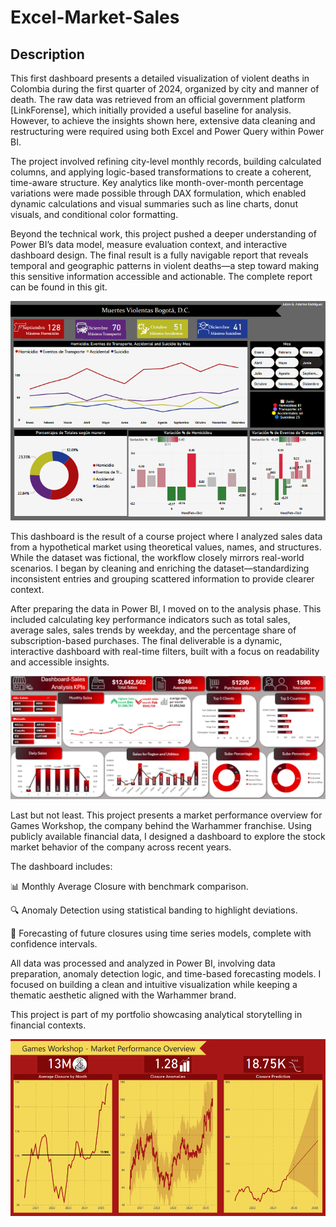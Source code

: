 # Excel-Market-Sales
## Description

This first dashboard presents a detailed visualization of violent deaths in Colombia during the first quarter of 2024, organized by city and manner of death. The raw data was retrieved from an official government platform [LinkForense], which initially provided a useful baseline for analysis. However, to achieve the insights shown here, extensive data cleaning and restructuring were required using both Excel and Power Query within Power BI.

The project involved refining city-level monthly records, building calculated columns, and applying logic-based transformations to create a coherent, time-aware structure. Key analytics like month-over-month percentage variations were made possible through DAX formulation, which enabled dynamic calculations and visual summaries such as line charts, donut visuals, and conditional color formatting.

Beyond the technical work, this project pushed a deeper understanding of Power BI’s data model, measure evaluation context, and interactive dashboard design. The final result is a fully navigable report that reveals temporal and geographic patterns in violent deaths—a step toward making this sensitive information accessible and actionable. The complete report can be found in this git.

![Dashboard ReporteForense](https://github.com/JulianAdarme/Data-Analysis-Portfolio/blob/main/PowerBi/Bogot%C3%A1SS.png?raw=true)

This dashboard is the result of a course project where I analyzed sales data from a hypothetical market using theoretical values, names, and structures. While the dataset was fictional, the workflow closely mirrors real-world scenarios. I began by cleaning and enriching the dataset—standardizing inconsistent entries and grouping scattered information to provide clearer context.

After preparing the data in Power BI, I moved on to the analysis phase. This included calculating key performance indicators such as total sales, average sales, sales trends by weekday, and the percentage share of subscription-based purchases. The final deliverable is a dynamic, interactive dashboard with real-time filters, built with a focus on readability and accessible insights.

![Dashboard en Excel](https://github.com/JulianAdarme/Data-Analysis-Portfolio/blob/main/Excel/DashboardSS.png?raw=true)

Last but not least. This project presents a market performance overview for Games Workshop, the company behind the Warhammer franchise. Using publicly available financial data, I designed a dashboard to explore the stock market behavior of the company across recent years.

The dashboard includes:

📊 Monthly Average Closure with benchmark comparison.

🔍 Anomaly Detection using statistical banding to highlight deviations.

🔮 Forecasting of future closures using time series models, complete with confidence intervals.

All data was processed and analyzed in Power BI, involving data preparation, anomaly detection logic, and time-based forecasting models. I focused on building a clean and intuitive visualization while keeping a thematic aesthetic aligned with the Warhammer brand.

This project is part of my portfolio showcasing analytical storytelling in financial contexts.

![GamesWorkshop](https://github.com/JulianAdarme/Data-Analysis-Portfolio/blob/main/PowerBi/GWss.png?raw=true)
